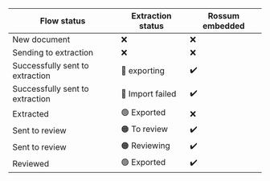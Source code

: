
| Flow status                     | Extraction status | Rossum embedded |
| ------------------------------- | ----------------- | --------------- |
| New document                    | ❌                 | ❌               |
| Sending to extraction           | ❌                 | ❌               |
| Successfully sent to extraction | 🔄 exporting      | ✔️              |
| Successfully sent to extraction | 🔴 Import failed  | ✔️              |
| Extracted                       | 🟢 Exported       | ❌               |
| Sent to review                  | 🟠 To review      | ✔️              |
| Sent to review                  | 🟠 Reviewing      | ✔️              |
| Reviewed                        | 🟢 Exported       | ✔️              |
